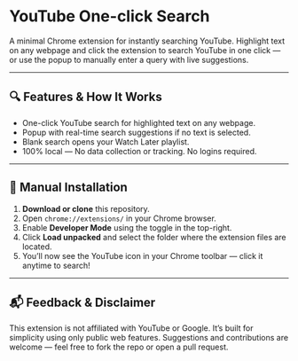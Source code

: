 # YouTube One-click Search

A minimal Chrome extension for instantly searching YouTube. Highlight text on any webpage and click the extension to search YouTube in one click — or use the popup to manually enter a query with live suggestions.

---

## 🔍 Features & How It Works

* One-click YouTube search for highlighted text on any webpage.
* Popup with real-time search suggestions if no text is selected.
* Blank search opens your Watch Later playlist.
* 100% local — No data collection or tracking. No logins required.

---

## 🚀 Manual Installation

1. **Download or clone** this repository.
2. Open `chrome://extensions/` in your Chrome browser.
3. Enable **Developer Mode** using the toggle in the top-right.
4. Click **Load unpacked** and select the folder where the extension files are located.
5. You’ll now see the YouTube icon in your Chrome toolbar — click it anytime to search!

---

## 📬 Feedback & Disclaimer

This extension is not affiliated with YouTube or Google. It’s built for simplicity using only public web features. Suggestions and contributions are welcome — feel free to fork the repo or open a pull request.